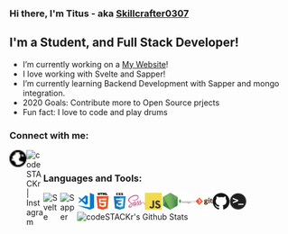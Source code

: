 ### Hi there, I'm Titus - aka [Skillcrafter0307][website]

## I'm a Student, and Full Stack Developer!

- I’m currently working on a [My Website][website]!
- I love working with Svelte and Sapper!
- I’m currently learning Backend Development with Sapper and mongo integration.
- 2020 Goals: Contribute more to Open Source prjects
- Fun fact: I love to code and play drums

### Connect with me:

[<img align="left" alt="codeSTACKr.com" width="30px" src="https://raw.githubusercontent.com/iconic/open-iconic/master/svg/globe.svg" />][website]
[<img align="left" alt="codeSTACKr | Instagram" width="30px" src="https://cdn.jsdelivr.net/npm/simple-icons@v3/icons/instagram.svg" />][instagram]

<br />

### Languages and Tools:

[<img align="left" alt="Svelte" width="30px" src="https://svelte.dev/svelte-logo-horizontal.svg" />][svelte]
[<img align="left" alt="Sapper" width="30px" src="https://sapper.svelte.dev/sapper-logo-horizontal.svg" />][sapper]
[<img align="left" alt="Visual Studio Code" width="30px" src="https://raw.githubusercontent.com/github/explore/80688e429a7d4ef2fca1e82350fe8e3517d3494d/topics/visual-studio-code/visual-studio-code.png" />][vscode]
[<img align="left" alt="HTML5" width="30px" src="https://raw.githubusercontent.com/github/explore/80688e429a7d4ef2fca1e82350fe8e3517d3494d/topics/html/html.png" />][html5]
[<img align="left" alt="CSS3" width="30px" src="https://raw.githubusercontent.com/github/explore/80688e429a7d4ef2fca1e82350fe8e3517d3494d/topics/css/css.png" />][css3]
[<img align="left" alt="Sass" width="30px" src="https://raw.githubusercontent.com/github/explore/80688e429a7d4ef2fca1e82350fe8e3517d3494d/topics/sass/sass.png" />][sass]
[<img align="left" alt="JavaScript" width="30px" src="https://raw.githubusercontent.com/github/explore/80688e429a7d4ef2fca1e82350fe8e3517d3494d/topics/javascript/javascript.png" />][javascript]
[<img align="left" alt="Node.js" width="30px" src="https://raw.githubusercontent.com/github/explore/80688e429a7d4ef2fca1e82350fe8e3517d3494d/topics/nodejs/nodejs.png" />][nodejs]
[<img align="left" alt="MongoDB" width="30px" src="https://raw.githubusercontent.com/github/explore/80688e429a7d4ef2fca1e82350fe8e3517d3494d/topics/mongodb/mongodb.png" />][mongodb]
[<img align="left" alt="Git" width="30px" src="https://raw.githubusercontent.com/github/explore/80688e429a7d4ef2fca1e82350fe8e3517d3494d/topics/git/git.png" />][git]
[<img align="left" alt="GitHub" width="30px" src="https://raw.githubusercontent.com/github/explore/78df643247d429f6cc873026c0622819ad797942/topics/github/github.png" />][github]
[<img align="left" alt="HTML5" width="30px" src="https://raw.githubusercontent.com/github/explore/80688e429a7d4ef2fca1e82350fe8e3517d3494d/topics/terminal/terminal.png" />][terminal]

<br />
<br />

<img align="left" alt="codeSTACKr's Github Stats" src="https://github-readme-stats.vercel.app/api?username=Skillcrafter0307&show_icons=true&hide_border=true" />

[website]: https://jumbobeans.de/
[instagram]: https://www.instagram.com/titus_ritus0307/
[vscode]: https://code.visualstudio.com/
[html5]: https://wiki.selfhtml.org/wiki/Schnell-Index/HTML
[css3]: https://wiki.selfhtml.org/wiki/Schnell-Index/CSS
[sass]: https://sass-lang.com/
[javascript]: https://javascript.info/
[github]: https://github.com/
[git]: https://git-scm.com/
[nodejs]: https://nodejs.org/
[mongodb]: https://www.mongodb.com/
[terminal]: https://github.com/Microsoft/Terminal
[svelte]: https://svelte.dev/
[sapper]: https://sapper.svelte.dev/
